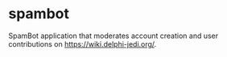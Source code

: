 # spambot
SpamBot application that moderates account creation and user contributions on https://wiki.delphi-jedi.org/.
